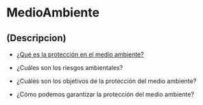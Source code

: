 # MedioAmbiente
## (Descripcion)
- [¿Qué es la protección en el medio ambiente?](datos/preg1.md)

- ¿Cuáles son los riesgos ambientales?

- ¿Cuáles son los objetivos de la protección del medio ambiente?

- ¿Cómo podemos garantizar la protección del medio ambiente?
